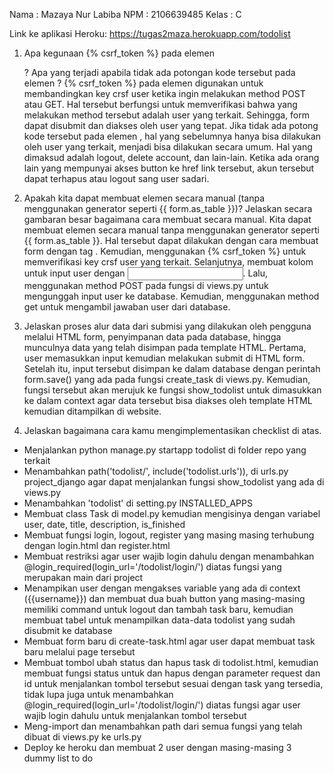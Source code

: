 Nama    : Mazaya Nur Labiba
NPM     : 2106639485
Kelas   : C

Link ke aplikasi Heroku: https://tugas2maza.herokuapp.com/todolist

1. Apa kegunaan {% csrf_token %} pada elemen <form>? Apa yang terjadi apabila tidak ada potongan kode tersebut pada elemen <form>?
{% csrf_token %} pada elemen <form> digunakan untuk membandingkan key crsf user ketika ingin melakukan method POST atau GET. Hal tersebut berfungsi untuk memverifikasi bahwa yang melakukan method tersebut adalah user yang terkait. Sehingga, form dapat disubmit dan diakses oleh user yang tepat.
Jika tidak ada potong kode tersebut pada elemen <form>, hal yang sebelumnya hanya bisa dilakukan oleh user yang terkait, menjadi bisa dilakukan secara umum. Hal yang dimaksud adalah logout, delete account, dan lain-lain. Ketika ada orang lain yang mempunyai akses button ke href link tersebut, akun tersebut dapat terhapus atau logout sang user sadari.

2. Apakah kita dapat membuat elemen <form> secara manual (tanpa menggunakan generator seperti {{ form.as_table }})? Jelaskan secara gambaran besar bagaimana cara membuat <form> secara manual.
Kita dapat membuat elemen <form> secara manual tanpa menggunakan generator seperti {{ form.as_table }}. Hal tersebut dapat dilakukan dengan cara membuat form dengan tag <form>. Kemudian, menggunakan {% csrf_token %} untuk memverifikasi key crsf user yang terkait. Selanjutnya, membuat kolom untuk input user dengan <input>. Lalu, menggunakan method POST pada fungsi di views.py untuk mengunggah input user ke database. Kemudian, menggunakan method get untuk mengambil jawaban user dari database.

3. Jelaskan proses alur data dari submisi yang dilakukan oleh pengguna melalui HTML form, penyimpanan data pada database, hingga munculnya data yang telah disimpan pada template HTML.
Pertama, user memasukkan input kemudian melakukan submit di HTML form. Setelah itu, input tersebut disimpan ke dalam database dengan perintah form.save() yang ada pada fungsi create_task di views.py. Kemudian, fungsi tersebut akan merujuk ke fungsi show_todolist untuk dimasukkan ke dalam context agar data tersebut bisa diakses oleh template HTML kemudian ditampilkan di website.

4. Jelaskan bagaimana cara kamu mengimplementasikan checklist di atas.
- Menjalankan python manage.py startapp todolist di folder repo yang terkait
- Menambahkan path('todolist/', include('todolist.urls')), di urls.py project_django agar dapat menjalankan fungsi show_todolist yang ada di views.py
- Menambahkan 'todolist' di setting.py INSTALLED_APPS
- Membuat class Task di model.py kemudian mengisinya dengan variabel user, date, title, description, is_finished
- Membuat fungsi login, logout, register yang masing masing terhubung dengan login.html dan register.html
- Membuat restriksi agar user wajib login dahulu dengan menambahkan @login_required(login_url='/todolist/login/') diatas fungsi yang merupakan main dari project
- Menampikan user dengan mengakses variable yang ada di context ({{username}}) dan membuat dua buah button yang masing-masing memiliki command untuk logout dan tambah task baru, kemudian membuat tabel untuk menampilkan data-data todolist yang sudah disubmit ke database
- Membuat form baru di create-task.html agar user dapat membuat task baru melalui page tersebut
- Membuat tombol ubah status dan hapus task di todolist.html, kemudian membuat fungsi status untuk dan hapus dengan parameter request dan id untuk menjalankan tombol tersebut sesuai dengan task yang tersedia, tidak lupa juga untuk menambahkan @login_required(login_url='/todolist/login/') diatas fungsi agar user wajib login dahulu untuk menjalankan tombol tersebut
- Meng-import dan menambahkan path dari semua fungsi yang telah dibuat di views.py ke urls.py
- Deploy ke heroku dan membuat 2 user dengan masing-masing 3 dummy list to do